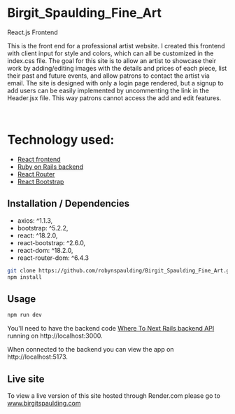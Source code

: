# Birgit_Spaulding_Fine_Art
React.js Frontend

This is the front end for a professional artist website. I created this frontend with client input for style and colors, which can all be customized in the index.css file. The goal for this site is to allow an artist to showcase their work by adding/editing images with the details and prices of each piece, list their past and future events, and allow patrons to contact the artist via email. The site is designed with only a login page rendered, but a signup to add users can be easily implemented by uncommenting the link in the Header.jsx file. This way patrons cannot access the add and edit features. 

<img src=""> <img src="">

# Technology used:
- <a href="https://github.com/robynspaulding/where_to_next_react_frontend">React frontend</a>
- <a href="https://github.com/robynspaulding/where_to_next_api">Ruby on Rails backend </a>
- <a href="https://reactrouter.com/en/main"> React Router </a>
- <a href="https://react-bootstrap.github.io/getting-started/introduction/">React Bootstrap </a>


## Installation / Dependencies

- axios: ^1.1.3,
- bootstrap: ^5.2.2,
- react: ^18.2.0,
- react-bootstrap: ^2.6.0,
- react-dom: ^18.2.0,
- react-router-dom: ^6.4.3

```bash
git clone https://github.com/robynspaulding/Birgit_Spaulding_Fine_Art.git
npm install
```

## Usage

```bash
npm run dev
```

You'll need to have the backend code <a href="https://github.com/robynspaulding/artist-website-api">Where To Next Rails backend API </a> running on http://localhost:3000.

When connected to the backend you can view the app on http://localhost:5173.

## Live site
To view a live version of this site hosted through Render.com please go to <a href="www.birgitspaulding.com">www.birgitspaulding.com</a>
